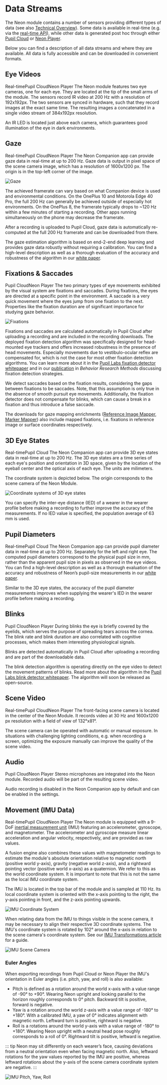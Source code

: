 # Data Streams

The Neon module contains a number of sensors providing different types of data (see also [Technical Overview](/hardware/module-technical-overview/)). Some data is available in real-time (e.g. via the [real-time API](/real-time-api/tutorials/)), while other data is generated post hoc through either [Pupil Cloud](/pupil-cloud/) or [Neon Player](/neon-player/).

Below you can find a description of all data streams and where they are available. All data is fully accessible and can be downloaded in convenient formats.

## Eye Videos

<Badge>Real-time</Badge><Badge>Pupil Cloud</Badge><Badge>Neon Player</Badge>
The Neon module features two eye cameras, one for each eye. They are located at the tip of the small arms of the module. The sensors record IR video at 200 Hz with a resolution of 192x192px. The two sensors are synced in hardware, such that they record images at the exact same time. The resulting images a concatenated in a single video stream of 384x192px resolution.

An IR LED is located just above each camera, which guarantees good illumination of the eye in dark environments.

## Gaze

<Badge>Real-time</Badge><Badge>Pupil Cloud</Badge><Badge>Neon Player</Badge>
The Neon Companion app can provide gaze data in real-time at up to 200 Hz. Gaze data is output in pixel space of the scene camera image, which has a resolution of 1600x1200 px. The origin is in the top-left corner of the image.

![Gaze](./gaze.jpg)

The achieved framerate can vary based on what Companion device is used and environmental conditions. On the OnePlus 10 and Motorola Edge 40 Pro, the full 200 Hz can generally be achieved outside of especially hot environments. On the OnePlus 8, the framerate typically drops to ~120 Hz within a few minutes of starting a recording. Other apps running simultaneously on the phone may decrease the framerate.

After a recording is uploaded to Pupil Cloud, gaze data is automatically re-computed at the full 200 Hz framerate and can be downloaded from there.

The gaze estimation algorithm is based on end-2-end deep learning and provides gaze data robustly without requiring a calibration. You can find a high-level description as well as a thorough evaluation of the accuracy and robustness of the algorithm in our [white paper](https://zenodo.org/doi/10.5281/zenodo.10420388). 

## Fixations & Saccades

<Badge>Pupil Cloud</Badge><Badge>Neon Player</Badge>
The two primary types of eye movements exhibited by the visual system are fixations and saccades. During fixations, the eyes are directed at a specific point in the environment. A saccade is a very quick movement where the eyes jump from one fixation to the next. Properties like the fixation duration are of significant importance for studying gaze behavior.

![Fixations](./fixations.jpg)

Fixations and saccades are calculated automatically in Pupil Cloud after uploading a recording and are included in the recording downloads. The deployed fixation detection algorithm was specifically designed for head-mounted eye trackers and offers increased robustness in the presence of head movements. Especially movements due to vestibulo-ocular reflex are compensated for, which is not the case for most other fixation detection algorithms. You can learn more about it in the [Pupil Labs fixation detector whitepaper](https://docs.google.com/document/d/1CZnjyg4P83QSkfHi_bjwSceWCTWvlVtbGWtuyajv5Jc/export?format=pdf) and in our [publication](https://link.springer.com/article/10.3758/s13428-024-02360-0) in *Behavior Research Methods* discussing fixation detection strategies.

We detect saccades based on the fixation results, considering the gaps between fixations to be saccades. Note, that this assumption is only true in the absence of smooth pursuit eye movements. Additionally, the fixation detector does not compensate for blinks, which can cause a break in a fixation and thus introduce a false saccade.

The downloads for gaze mapping enrichments ([Reference Image Mapper](/pupil-cloud/enrichments/reference-image-mapper/#export-format), [Marker Mapper](/pupil-cloud/enrichments/marker-mapper/#export-format)) also include mapped fixations, i.e. fixations in reference image or surface coordinates respectively.


## 3D Eye States

<Badge>Real-time</Badge><Badge>Pupil Cloud</Badge>
The Neon Companion app can provide  3D eye states data in real-time at up to 200 Hz. The 3D eye states are a time series of each eye's position and orientation in 3D space, given by the location of the eyeball center and the optical axis of each eye. The units are milimeters.

The coordinate system is depicted below. The origin corresponds to the scene camera of the Neon Module.

![Coordinate systems of 3D eye states](./3d_eye_states.png)

You can specify the inter-eye distance (IED) of a wearer in the wearer profile before making a recording to further improve the accuracy of the measurements. If no IED value is specified, the population average of 63 mm is used.

## Pupil Diameters

<Badge>Real-time</Badge><Badge>Pupil Cloud</Badge>
The Neon Companion app can provide pupil diameter data in real-time at up to 200 Hz. Separately for the left and right eye. The computed pupil diameters correspond to the physical pupil size in mm, rather than the apparent pupil size in pixels as observed in the eye videos. You can find a high-level description as well as a thorough evaluation of the accuracy and robustness of Neon’s pupil-size measurements in our [white paper](https://zenodo.org/records/10057185).

Similar to the 3D eye states, the accuracy of the pupil diameter measurements improves when supplying the wearer's IED in the wearer profile before making a recording.

## Blinks

<Badge>Pupil Cloud</Badge><Badge>Neon Player</Badge>
During blinks the eye is briefly covered by the eyelids, which serves the purpose of spreading tears across the cornea. The blink rate and blink duration are also correlated with cognitive processes, which makes them interesting physiological signals.

Blinks are detected automatically in Pupil Cloud after uploading a recording and are part of the downloadable data.

The blink detection algorithm is operating directly on the eye video to detect the movement patterns of blinks. Read more about the algorithm in the [Pupil Labs blink detector whitepaper](https://docs.google.com/document/d/1JLBhC7fmBr6BR59IT3cWgYyqiaM8HLpFxv5KImrN-qE/export?format=pdf). The algorithm will soon be released as open-source.

## Scene Video

<Badge>Real-time</Badge><Badge>Pupil Cloud</Badge><Badge>Neon Player</Badge>
The front-facing scene camera is located in the center of the Neon Module. It records video at 30 Hz and 1600x1200 px resolution with a field of view of 132°x81°.

The scene camera can be operated with automatic or manual exposure. In situations with challenging lighting conditions, e.g. when recording a screen, optimizing the exposure manually can improve the quality of the scene video.

## Audio

<Badge>Pupil Cloud</Badge><Badge>Neon Player</Badge>
Stereo microphones are integrated into the Neon module. Recorded audio will be part of the resulting scene video.

Audio recording is disabled in the Neon Companion app by default and can be enabled in the settings.

## Movement (IMU Data)

<Badge>Real-time</Badge><Badge>Pupil Cloud</Badge><Badge>Neon Player</Badge>
The Neon module is equipped with a 9-DoF [inertial measurement unit](https://invensense.tdk.com/products/motion-tracking/9-axis/icm-20948/) (IMU) featuring an accelerometer, gyroscope, and magnetometer. The accelerometer and gyroscope measure linear acceleration and angular velocity, respectively, and are provided as raw values.

A fusion engine also combines these values with magnetometer readings to estimate the module's absolute orientation relative to magnetic north (positive world y-axis), gravity (negative world z-axis), and a rightward pointing vector (positive world x-axis) as a quaternion. We refer to this as the world coordinate system. It is important to note that this is not the same as the local IMU coordinate system.

The IMU is located in the top bar of the module and is sampled at 110 Hz. Its local coordinate system is oriented with the x-axis pointing to the right, the y-axis pointing in front, and the z-axis pointing upwards.

![IMU Coordinate System](./imu-xyz-black.jpg)

When relating data from the IMU to things visible in the scene camera, it may be necessary to align their respective 3D coordinate systems. The IMU's coordinate system is rotated by 102° around the x-axis in relation to the scene camera's coordinate system. See our [IMU Transformations article](https://docs.pupil-labs.com/alpha-lab/imu-transformations/) for a guide.

![IMU Scene Camera](./imu-scene_camera_offset-black.png)

### Euler Angles

When exporting recordings from Pupil Cloud or Neon Player the IMU's orientation in Euler angles (i.e. pitch, yaw, and roll) is also available:

- Pitch is defined as a rotation around the world x-axis with a value range of -90° to +90°. Wearing Neon upright and looking parallel to the horizon roughly corresponds to 0° pitch. Backward tilt is positive, forward is negative.
- Yaw is a rotation around the world z-axis with a value range of -180° to +180°. With a calibrated IMU, a yaw of 0° indicates alignment with magnetic north. Leftward turn is positive, rightward is negative.
- Roll is a rotations around the world y-axis with a value range of -180° to +180°. Wearing Neon upright with a neutral head pose roughly corresponds to a roll of 0°. Rightward tilt is positive, leftward is negative.

::: tip
Neon may sit differently on each wearer’s face, causing deviations from a neutral orientation even when facing magnetic north. Also, leftward rotations for the yaw values reported by the IMU are positive, whereas leftward rotations about the y-axis of the scene camera coordinate system are negative.
:::

![IMU Pitch, Yaw, Roll](./imu-pitch-yaw-roll-black.png)
